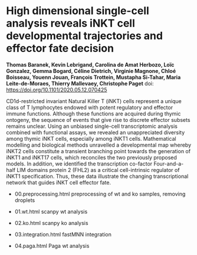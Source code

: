 # High dimensional single-cell analysis reveals iNKT cell developmental trajectories and effector fate decision
**Thomas Baranek, Kevin Lebrigand, Carolina de Amat Herbozo, Loïc Gonzalez, Gemma Bogard, Céline Dietrich, Virginie Magnone, Chloé Boisseau, Youenn Jouan, François Trottein, Mustapha Si-Tahar, Maria Leite-de-Moraes, Thierry Mallevaey, Christophe Paget**
doi: https://doi.org/10.1101/2020.05.12.070425 

CD1d-restricted invariant Natural Killer T (iNKT) cells represent a unique class of T lymphocytes endowed with potent regulatory and effector immune functions. Although these functions are acquired during thymic ontogeny, the sequence of events that give rise to discrete effector subsets remains unclear. Using an unbiased single-cell transcriptomic analysis combined with functional assays, we revealed an unappreciated diversity among thymic iNKT cells, especially among iNKT1 cells. Mathematical modelling and biological methods unravelled a developmental map whereby iNKT2 cells constitute a transient branching point towards the generation of iNKT1 and iNKT17 cells, which reconciles the two previously proposed models. In addition, we identified the transcription co-factor Four-and-a-half LIM domains protein 2 (FHL2) as a critical cell-intrinsic regulator of iNKT1 specification. Thus, these data illustrate the changing transcriptional network that guides iNKT cell effector fate.


* 00.preprocessing.html
preprocessing of wt and ko samples, removing droplets

*  01.wt.html
scanpy wt analysis

* 02.ko.html
scanpy ko analysis

* 03.integration.html
fastMNN integration

* 04.paga.html
Paga wt analysis
